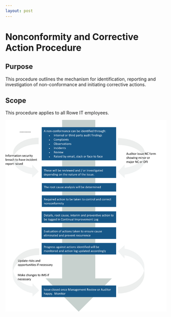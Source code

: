 ```yaml
---
layout: post
---
```


# Nonconformity and Corrective Action Procedure 

## Purpose 

This procedure outlines the mechanism for identification, reporting and investigation of non-conformance and initiating corrective actions. 

## Scope 

This procedure applies to all Rowe IT employees. 

![nonconformity and corrective action procedure](images/nonconformity-and-corrective-action-procedure.png)
